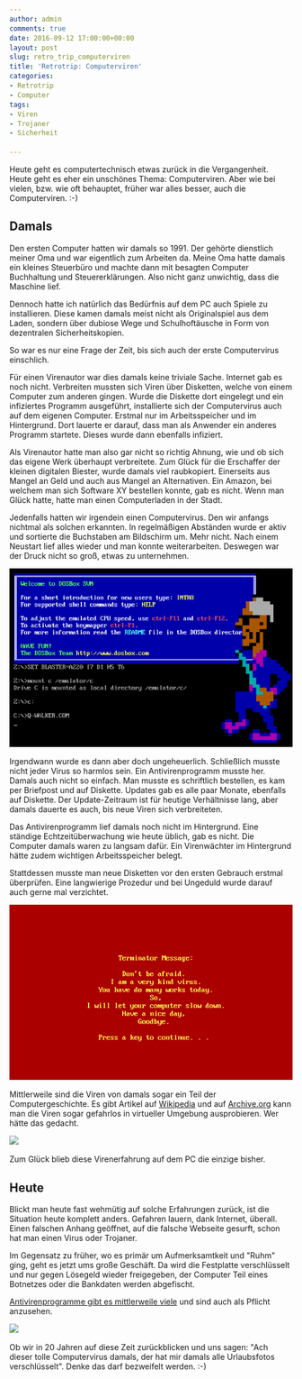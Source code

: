 ```yaml
---
author: admin
comments: true
date: 2016-09-12 17:00:00+00:00
layout: post
slug: retro_trip_computerviren
title: 'Retrotrip: Computerviren'
categories:
- Retrotrip
- Computer
tags:
- Viren
- Trojaner
- Sicherheit

---
```


Heute geht es computertechnisch etwas zurück in die Vergangenheit. Heute geht es eher ein unschönes Thema: Computerviren. Aber wie bei vielen, bzw. wie oft behauptet, früher war alles besser, auch die Computerviren. :-)

## Damals

Den ersten Computer hatten wir damals so 1991. Der gehörte dienstlich meiner Oma und war eigentlich zum Arbeiten da. Meine Oma hatte damals ein kleines Steuerbüro und machte dann mit besagten Computer Buchhaltung und Steuererklärungen. Also nicht ganz unwichtig, dass die Maschine lief.

Dennoch hatte ich natürlich das Bedürfnis auf dem PC auch Spiele zu installieren. Diese kamen damals meist nicht als Originalspiel aus dem Laden, sondern über dubiose Wege und Schulhoftäusche in Form von dezentralen Sicherheitskopien.

So war es nur eine Frage der Zeit, bis sich auch der erste Computervirus einschlich.

Für einen Virenautor war dies damals keine triviale Sache. Internet gab es noch nicht. Verbreiten mussten sich Viren über Disketten, welche von einem Computer zum anderen gingen. Wurde die Diskette dort eingelegt und ein infiziertes Programm ausgeführt, installierte sich der Computervirus auch auf dem eigenen Computer. Erstmal nur im Arbeitsspeicher und im Hintergrund. Dort lauerte er darauf, dass man als Anwender ein anderes Programm startete. Dieses wurde dann ebenfalls infiziert.

Als Virenautor hatte man also gar nicht so richtig Ahnung, wie und ob sich das eigene Werk überhaupt verbreitete. Zum Glück für die Erschaffer der kleinen digitalen Biester, wurde damals viel raubkopiert. Einerseits aus Mangel an Geld und auch aus Mangel an Alternativen. Ein Amazon, bei welchem man sich Software XY bestellen konnte, gab es nicht. Wenn man Glück hatte, hatte man einen Computerladen in der Stadt.

Jedenfalls hatten wir irgendein einen Computervirus. Den wir anfangs nichtmal als solchen erkannten. In regelmäßigen Abständen wurde er aktiv und sortierte die Buchstaben am Bildschirm um. Mehr nicht. Nach einem Neustart lief alles wieder und man konnte weiterarbeiten. Deswegen war der Druck nicht so groß, etwas zu unternehmen. 

![](/assets/uploads/2016/9/virus0.png)

Irgendwann wurde es dann aber doch ungeheuerlich. Schließlich musste nicht jeder Virus so harmlos sein. Ein Antivirenprogramm musste her. Damals auch nicht so einfach. Man musste es schriftlich bestellen, es kam per Briefpost und auf Diskette. Updates gab es alle paar Monate, ebenfalls auf Diskette. Der Update-Zeitraum ist für heutige Verhältnisse lang, aber damals dauerte es auch, bis neue Viren sich verbreiteten.

Das Antivirenprogramm lief damals noch nicht im Hintergrund. Eine ständige Echtzeitüberwachung wie heute üblich, gab es nicht. Die Computer damals waren zu langsam dafür. Ein Virenwächter im Hintergrund hätte zudem wichtigen Arbeitsspeicher belegt. 

Stattdessen musste man neue Disketten vor den ersten Gebrauch erstmal überprüfen. Eine langwierige Prozedur und bei Ungeduld wurde darauf auch gerne mal verzichtet.

![](/assets/uploads/2016/9/virus1.png)

Mittlerweile sind die Viren von damals sogar ein Teil der Computergeschichte. Es gibt Artikel auf [Wikipedia](https://de.wikipedia.org/wiki/(c)Brain) und auf [Archive.org](https://archive.org/details/malwaremuseum) kann man die Viren sogar gefahrlos in virtueller Umgebung ausprobieren. Wer hätte das gedacht.

<a href="https://archive.org/details/malwaremuseum"><img src="http://andydunkel.net/assets/uploads/2016/9/malware.png"></a>

Zum Glück blieb diese Virenerfahrung auf dem PC die einzige bisher. 

## Heute

Blickt man heute fast wehmütig auf solche Erfahrungen zurück, ist die Situation heute komplett anders. Gefahren lauern, dank Internet, überall. Einen falschen Anhang geöffnet, auf die falsche Webseite gesurft, schon hat man einen Virus oder Trojaner.   

Im Gegensatz zu früher, wo es primär um Aufmerksamtkeit und "Ruhm" ging, geht es jetzt  ums große Geschäft. Da wird die Festplatte verschlüsselt und nur gegen Lösegeld wieder freigegeben, der Computer Teil eines Botnetzes oder die Bankdaten werden abgefischt.  

[Antivirenprogramme gibt es mittlerweile viele](https://www.netzsieger.de/k/antivirus) und sind auch als Pflicht anzusehen.

<a href="https://www.netzsieger.de/k/antivirus"><img src="http://andydunkel.net/assets/uploads/2016/9/virus2.png"></a>

Ob wir in 20 Jahren auf diese Zeit zurückblicken und uns sagen: "Ach dieser tolle Computervirus damals, der hat mir damals alle Urlaubsfotos verschlüsselt". Denke das darf bezweifelt werden. :-)